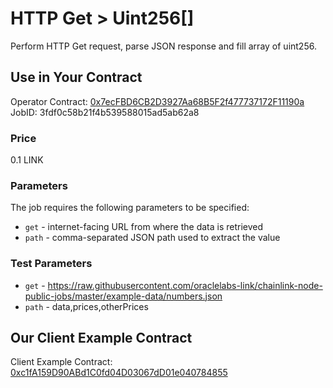 # HTTP Get > Uint256[]

Perform HTTP Get request, parse JSON response and fill array of uint256.

## Use in Your Contract

Operator Contract: [0x7ecFBD6CB2D3927Aa68B5F2f477737172F11190a](https://goerli.etherscan.io/address/0x7ecFBD6CB2D3927Aa68B5F2f477737172F11190a)  
JobID: 3fdf0c58b21f4b539588015ad5ab62a8

### Price

0.1 LINK

### Parameters

The job requires the following parameters to be specified:

* `get` - internet-facing URL from where the data is retrieved
* `path` - comma-separated JSON path used to extract the value

### Test Parameters

* `get` - https://raw.githubusercontent.com/oraclelabs-link/chainlink-node-public-jobs/master/example-data/numbers.json
* `path` - data,prices,otherPrices

## Our Client Example Contract
  
Client Example Contract: [0xc1fA159D90ABd1C0fd04D03067dD01e040784855](https://goerli.etherscan.io/address/0xc1fA159D90ABd1C0fd04D03067dD01e040784855)
